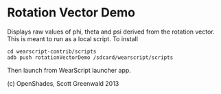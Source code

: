 # Rotation Vector Demo

Displays raw values of phi, theta and psi derived from the rotation vector.
This is meant to run as a local script. To install

    cd wearscript-contrib/scripts
    adb push rotationVectorDemo /sdcard/wearscript/scripts

Then launch from WearScript launcher app.

(c) OpenShades, Scott Greenwald 2013

